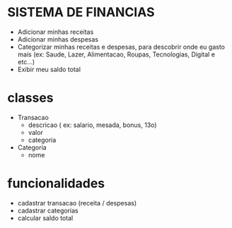 # SISTEMA DE FINANCIAS

- Adicionar minhas receitas
- Adicionar minhas despesas
- Categorizar minhas receitas e despesas, para descobrir onde eu gasto mais
    (ex: Saude, Lazer, Alimentacao, Roupas, Tecnologias, Digital e etc...)
- Exibir meu saldo total

# classes

- Transacao
    - descricao ( ex: salario, mesada, bonus, 13o)
    - valor
    - categoria
- Categoria
    - nome

# funcionalidades

- cadastrar transacao (receita / despesas)
- cadastrar categorias
- calcular saldo total

